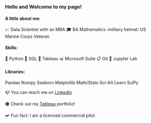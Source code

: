 ### Hello and Welcome to my page!

#### A little about me:

:chart_with_upwards_trend: Data Scientist with an MBA
:mortar_board: BA Mathematics
:military helmet: US Marine Corps Veteran

#### Skills:
:snake: Python
:open_book: SQL
:art: Tableau
:bar_chart: Microsoft Suite
:clipboard: Git
:ledger: Jupyter Lab

#### Libraries:
Pandas
Numpy
Seaborn
Matplotlib
Math/Stats
Sci-Kit Learn
SciPy

:mailbox_closed: You can reach me on [LinkedIn](https://www.linkedin.com/in/jeffakinsmba/)

:orange_circle: Check out my [Tableau](https://public.tableau.com/app/profile/jeff.akins) portfolio!

:small_airplane: Fun fact: I am a licenced commercial pilot
